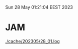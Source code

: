 Sun 28 May 01:21:04 EEST 2023
# JAM
<a href='./cache/202305/28_01.log'>./cache/202305/28_01.log</a>
